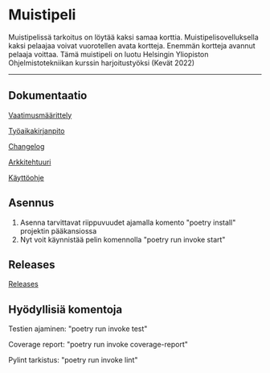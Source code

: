 # Muistipeli

Muistipelissä tarkoitus on löytää kaksi samaa korttia. Muistipelisovelluksella kaksi pelaajaa voivat vuorotellen avata kortteja. Enemmän kortteja avannut pelaaja voittaa. Tämä muistipeli on luotu Helsingin Yliopiston Ohjelmistotekniikan kurssin harjoitustyöksi (Kevät 2022)

---

## Dokumentaatio

[Vaatimusmäärittely](/dokumentaatio/vaatimusmaarittely.md)

[Työaikakirjanpito](/dokumentaatio/tyoaikakirjanpito.md)

[Changelog](/dokumentaatio/changelog.md)

[Arkkitehtuuri](/dokumentaatio/arkkitehtuuri.md)

[Käyttöohje](/dokumentaatio/kayttohje.md)


## Asennus

1. Asenna tarvittavat riippuvuudet ajamalla komento "poetry install" projektin pääkansiossa
2. Nyt voit käynnistää pelin komennolla "poetry run invoke start"

## Releases

[Releases](https://github.com/Mvaaras/ot2022/releases)

## Hyödyllisiä komentoja

Testien ajaminen: "poetry run invoke test"

Coverage report: "poetry run invoke coverage-report"

Pylint tarkistus: "poetry run invoke lint"
